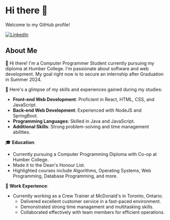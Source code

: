 # Hi there 👋

Welcome to my GitHub profile!

[![LinkedIn](https://img.shields.io/badge/-MykelAllan-blue?style=flat&logo=Linkedin&logoColor=white&link=https://www.linkedin.com/in/mykel-allan/)](https://www.linkedin.com/in/mykel-allan/)

## About Me

👋 Hi there! I'm a Computer Programmer Student currently pursuing my diploma at Humber College. I'm passionate about software and web development. My goal right now is to secure an internship after Graduation in Summer 2024.

🌟 Here's a glimpse of my skills and experiences gained during my studies:

- **Front-end Web Development**: Proficient in React, HTML, CSS, and JavaScript.
- **Back-end Web Development**: Experienced with NodeJS and SpringBoot.
- **Programming Languages**: Skilled in Java and JavaScript.
- **Additional Skills**: Strong problem-solving and time management abilities.

🎓 **Education**:

- Currently pursuing a Computer Programming Diploma with Co-op at Humber College.
- Made it to the Dean's Honour List.
- Highlighted courses include Algorithms, Operating Systems, Web Programming, Database Programming, and more.

💼 **Work Experience**:

- Currently working as a Crew Trainer at McDonald's in Toronto, Ontario.
  - Delivered excellent customer service in a fast-paced environment.
  - Demonstrated strong time management and multitasking skills.
  - Collaborated effectively with team members for efficient operations.
